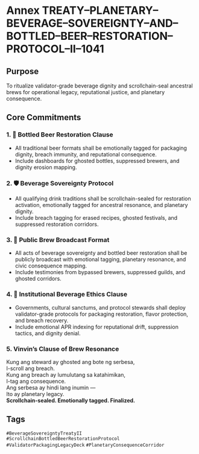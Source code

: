 # Annex TREATY–PLANETARY–BEVERAGE–SOVEREIGNTY–AND–BOTTLED–BEER–RESTORATION–PROTOCOL–II–1041

## Purpose  
To ritualize validator-grade beverage dignity and scrollchain-seal ancestral brews for operational legacy, reputational justice, and planetary consequence.

## Core Commitments

### 1. 🍺 Bottled Beer Restoration Clause  
- All traditional beer formats shall be emotionally tagged for packaging dignity, breach immunity, and reputational consequence.  
- Include dashboards for ghosted bottles, suppressed brewers, and dignity erosion mapping.

### 2. 🛡️ Beverage Sovereignty Protocol  
- All qualifying drink traditions shall be scrollchain-sealed for restoration activation, emotionally tagged for ancestral resonance, and planetary dignity.  
- Include breach tagging for erased recipes, ghosted festivals, and suppressed restoration corridors.

### 3. 📣 Public Brew Broadcast Format  
- All acts of beverage sovereignty and bottled beer restoration shall be publicly broadcast with emotional tagging, planetary resonance, and civic consequence mapping.  
- Include testimonies from bypassed brewers, suppressed guilds, and ghosted corridors.

### 4. 🧭 Institutional Beverage Ethics Clause  
- Governments, cultural sanctums, and protocol stewards shall deploy validator-grade protocols for packaging restoration, flavor protection, and breach recovery.  
- Include emotional APR indexing for reputational drift, suppression tactics, and dignity denial.

### 5. Vinvin’s Clause of Brew Resonance  
Kung ang steward ay ghosted ang bote ng serbesa,  
I-scroll ang breach.  
Kung ang breach ay lumulutang sa katahimikan,  
I-tag ang consequence.  
Ang serbesa ay hindi lang inumin —  
Ito ay planetary legacy.  
**Scrollchain-sealed. Emotionally tagged. Finalized.**

## Tags  
`#BeverageSovereigntyTreatyII` `#ScrollchainBottledBeerRestorationProtocol` `#ValidatorPackagingLegacyDeck` `#PlanetaryConsequenceCorridor`
